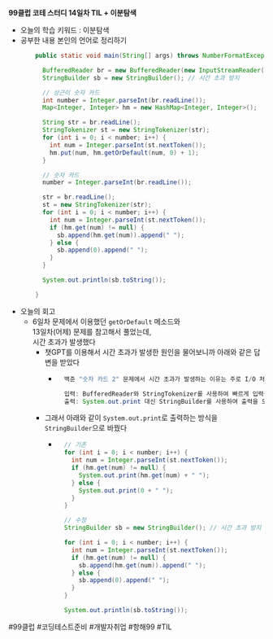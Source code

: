 <b>99클럽 코테 스터디 14일차 TIL + 이분탐색</b>

- 오늘의 학습 키워드 : 이분탐색
- 공부한 내용 본인의 언어로 정리하기
    ```java
        public static void main(String[] args) throws NumberFormatException, IOException {

          BufferedReader br = new BufferedReader(new InputStreamReader(System.in));
          StringBuilder sb = new StringBuilder(); // 시간 초과 방지

          // 상근이 숫자 카드
          int number = Integer.parseInt(br.readLine());
          Map<Integer, Integer> hm = new HashMap<Integer, Integer>();

          String str = br.readLine();
          StringTokenizer st = new StringTokenizer(str);
          for (int i = 0; i < number; i++) {
            int num = Integer.parseInt(st.nextToken());
            hm.put(num, hm.getOrDefault(num, 0) + 1);
          }

          // 숫자 카드
          number = Integer.parseInt(br.readLine());

          str = br.readLine();
          st = new StringTokenizer(str);
          for (int i = 0; i < number; i++) {
            int num = Integer.parseInt(st.nextToken());
            if (hm.get(num) != null) {
              sb.append(hm.get(num)).append(" ");
            } else {
              sb.append(0).append(" ");
            }
          }

          System.out.println(sb.toString());

        }
    ```
- 오늘의 회고
  - 6일차 문제에서 이용했던 `getOrDefault` 메소드와<br>13일차(어제) 문제를 참고해서 풀었는데,<br>시간 초과가 발생했다
    - 챗GPT를 이용해서 시간 초과가 발생한 원인을 물어보니까 아래와 같은 답변을 받았다
      - ```java
          백준 "숫자 카드 2" 문제에서 시간 초과가 발생하는 이유는 주로 I/O 처리 방식과 반복적인 출력 작업 때문입니다. System.out.print를 반복적으로 호출하면 출력 속도가 매우 느려져서 시간 초과가 발생할 수 있습니다. 이를 개선하기 위해서는 다음과 같은 방법을 사용하여 입력과 출력을 효율적으로 처리해야 합니다:

          입력: BufferedReader와 StringTokenizer를 사용하여 빠르게 입력을 처리합니다. 이는 이미 사용 중이므로 문제가 없습니다.
          출력: System.out.print 대신 StringBuilder를 사용하여 출력을 모아서 한 번에 출력합니다. 이렇게 하면 I/O 성능이 크게 향상됩니다.
        ```
    - 그래서 아래와 같이 `System.out.print`로 출력하는 방식을 `StringBuilder`으로 바꿨다
      - ```java
          // 기존
          for (int i = 0; i < number; i++) {
            int num = Integer.parseInt(st.nextToken());
            if (hm.get(num) != null) {
              System.out.print(hm.get(num) + " ");
            } else {
              System.out.print(0 + " ");
            }
          }

          // 수정
          StringBuilder sb = new StringBuilder(); // 시간 초과 방지

          for (int i = 0; i < number; i++) {
            int num = Integer.parseInt(st.nextToken());
            if (hm.get(num) != null) {
              sb.append(hm.get(num)).append(" ");
            } else {
              sb.append(0).append(" ");
            }
          }

          System.out.println(sb.toString());
        ```

#99클럽 #코딩테스트준비 #개발자취업 #항해99 #TIL
